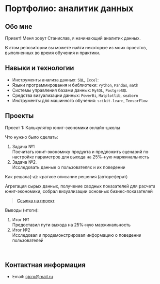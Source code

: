 # Портфолио: аналитик данных

## Обо мне 

Привет! Меня зовут Станислав, я начинающий аналитик данных. 

В этом репозитории вы можете найти некоторые из моих проектов, выполненных во время обучения и практики.
<br>

## Навыки и технологии
- Инструменты анализа данных: ``SQL``, ``Excel``: 
- Языки программирования и библиотеки: ``Python``, ``Pandas``, ``math`` 
- Системы управления базами данных: ``MySQL``, ``PostgreSQL``
- Средства визуализации данных: ``PowerBi``, ``Matplotlib``, ``seaborn``
- Инструменты для машинного обучения: ``scikit-learn``, ``TensorFlow``



## Проекты
<p> Проект 1: Калькулятор юнит-экономики онлайн-школы</p>
<p>Что нужно было сделать:<p>
<ol>
  <li>Задача №1</li>
  Посчитать юнит-экономику продукта и предложить сценарий по настройке параметров для выхода на 25%-ную маржинальность
  <li>Задача №2.</li>
  Исследовать данные о пользователях и их поведении
</ol>

<p>Как решала(-а): краткое описание решения (автореферат)<p>
Агрегация сырых данных, получение сводных показателей для расчета юнит-экономики, собрал визуализации основных бизнес-показателей


> <a href="https://github.com/Skyproportfolio/data-analytics-5month/blob/main/Проект%20№1.xlsx">Ссылка на проект</a>
  

<p>Выводы (итоги):<p>
<ol>
  <li>Итог №1</li>
  Предоставил пути выхода на 25%-ную маржинальность
  <li>Итог №2</li>
  Исследовал и продемонстрировал информацию о поведении пользователей
</ol>
<br> 


## Контактная информация
- Email: cjcro@mail.ru
